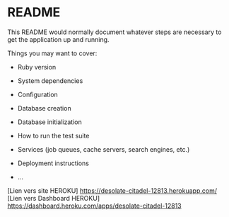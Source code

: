# README

This README would normally document whatever steps are necessary to get the
application up and running.

Things you may want to cover:

* Ruby version

* System dependencies

* Configuration

* Database creation

* Database initialization

* How to run the test suite

* Services (job queues, cache servers, search engines, etc.)

* Deployment instructions

* ...

[Lien vers site HEROKU] https://desolate-citadel-12813.herokuapp.com/
[Lien vers Dashboard HEROKU] https://dashboard.heroku.com/apps/desolate-citadel-12813

